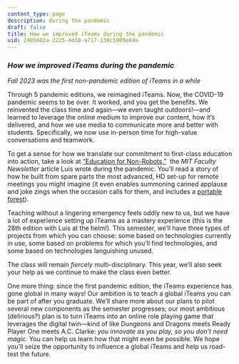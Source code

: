 ```yaml
---
content_type: page
description: during the pandemic
draft: false
title: How we improved iTeams during the pandemic
uid: 2405602a-2225-4d38-a717-130c5909e84a
---
```

### *How we improved iTeams during the pandemic*

*Fall 2023 was the first non-pandemic edition of iTeams in a while*

Through 5 pandemic editions, we reimagined iTeams. Now, the COVID-19 pandemic seems to be over. It worked, and you get the benefits. We reinvented the class time and again—we even taught outdoors!—and learned to leverage the online medium to improve our content, how it’s delivered, and how we use media to communicate more and better with students. Specifically, we now use in-person time for high-value conversations and teamwork.

To get a sense for how we translate our commitment to first-class education into action, take a look at [“Education for Non-Robots,”](https://fnl.mit.edu/may-june-2021/education-for-non-robots/)  the *MIT Faculty Newsletter* article Luis wrote during the pandemic. You’ll read a story of how he built from spare parts the most advanced, HD set-up for remote meetings you might imagine (it even enables summoning canned applause and joke zings when the occasion calls for them, and includes a [portable forest](https://vimeo.com/548246873/c40f2f23c0)).

Teaching without a lingering emergency feels oddly new to us, but we have a lot of experience setting up iTeams as a mastery experience (this is the 28th edition with Luis at the helm!). This semester, we’ll have three types of projects from which you can choose: some based on technologies currently in use, some based on problems for which you’ll find technologies, and some based on technologies languishing unused.

The class will remain *fiercely* multi-disciplinary. This year, we’ll also seek your help as we continue to make the class even better.  

One more thing: since the first pandemic edition, the iTeams experience has gone global in many ways! Our ambition is to teach a global iTeams you can be part of after you graduate. We’ll share more about our plans to pilot several new components as the semester progresses; our most ambitious (delirious?) plan is to turn iTeams into an online role playing game that leverages the digital twin—kind of like Dungeons and Dragons meets Ready Player One meets A.C. Clarke: *you innovate as you play, so you don’t need magic*. You can help us learn how that might even be possible. We hope you’ll seize the opportunity to influence a global iTeams and help us road-test the future.